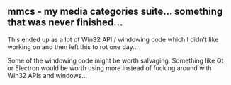 mmcs - my media categories suite... something that was never finished...
---

This ended up as a lot of Win32 API / windowing code which I didn't like working on and then left this to rot one day...

Some of the windowing code might be worth salvaging. Something like Qt or Electron would be worth using more instead of fucking around with Win32 APIs and windows...
